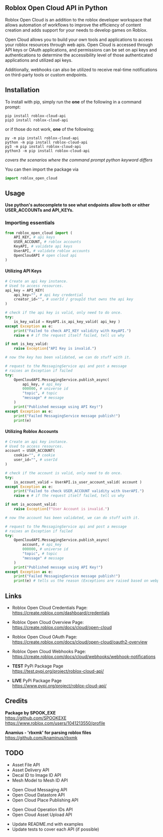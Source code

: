 
## Roblox Open Cloud API in Python

Roblox Open Cloud is an addition to the roblox developer workspace that allows automation of workflows to improve the efficiency of content creation and adds support for your needs to develop games on Roblox.

Open Cloud allows you to build your own tools and applications to access your roblox resources through web apis. Open Cloud is accessed through API keys or OAuth applications, and permissions can be set on api keys and authentications to determine the accessibility level of those authenticated applications and utilized api keys.

Additionally, webhooks can also be utilized to receive real-time notifications on third-party tools or custom endpoints.

## Installation

To install with pip, simply run the **one** of the following in a command prompt:

``pip install roblox-cloud-api``  
``pip3 install roblox-cloud-api``  

or if those do not work, **one** of the following;  

``py -m pip install roblox-cloud-api``  
``python -m pip install roblox-cloud-api``  
``py3 -m pip install roblox-cloud-api``  
``python3 -m pip install roblox-cloud-api``  

*covers the scenarios where the command prompt python keyword differs*

You can then import the package via
```py
import roblox_open_cloud
```

## Usage

**Use python's autocomplete to see what endpoints allow both or either USER_ACCOUNTs and API_KEYs.**

### Importing essentials
```py
from roblox_open_cloud import (
	API_KEY, # api keys
	USER_ACCOUNT, # roblox accounts
	KeyAPI, # validate api keys
	UserAPI, # validate roblox accounts
	OpenCloudAPI # open cloud api
)
```

#### Utilizing API Keys

```py
# Create an api key instance.
# Used to access resources.
api_key = API_KEY(
	api_key="", # api key credential
	creator_id="", # userId / groupId that owns the api key
)

# check if the api key is valid, only need to do once.
try:
	is_key_valid = KeyAPI.is_api_key_valid( api_key )
except Exception as e:
	print("Failed to check API_KEY validity with KeyAPI.")
	raise e # if the request itself failed, tell us why

if not is_key_valid:
	raise Exception("API Key is invalid.")

# now the key has been validated, we can do stuff with it.

# request to the MessagingService api and post a message
# raises an Exception if failed
try:
	OpenCloudAPI.MessagingService.publish_async(
		api_key, # api_key
		000000, # universe id
		"topic", # topic
		"message" # message
	)
	print("Published message using API Key!")
except Exception as e:
	print("Failed MessagingService message publish!")
	print(e)
```

#### Utilizing Roblox Accounts

```py
# Create an api key instance.
# Used to access resources.
account = USER_ACCOUNT(
	cookie="", # cookie
	user_id="", # userId
)

# check if the account is valid, only need to do once.
try:
	is_account_valid = UserAPI.is_user_account_valid( account )
except Exception as e:
	print("Failed to check USER_ACCOUNT validity with UserAPI.")
	raise e # if the request itself failed, tell us why

if not is_account_valid:
	raise Exception(f"User Account is invalid.")

# now the account has been validated, we can do stuff with it.

# request to the MessagingService api and post a message
# raises an Exception if failed
try:
	OpenCloudAPI.MessagingService.publish_async(
		account, # api_key
		000000, # universe id
		"topic", # topic
		"message" # message
	)
	print("Published message using API Key!")
except Exception as e:
	print("Failed MessagingService message publish!")
	print(e) # tells us the reason (Exceptions are raised based on webpoint responses.)
```

## Links

- Roblox Open Cloud Credentials Page:  
https://create.roblox.com/dashboard/credentials

- Roblox Open Cloud Overview Page:  
https://create.roblox.com/docs/cloud/open-cloud

- Roblox Open Cloud OAuth Page:  
https://create.roblox.com/docs/cloud/open-cloud/oauth2-overview

- Roblox Open Cloud Webhooks Page:  
https://create.roblox.com/docs/cloud/webhooks/webhook-notifications

- **TEST** PyPi Package Page  
https://test.pypi.org/project/roblox-cloud-api/

- **LIVE** PyPi Package Page  
https://www.pypi.org/project/roblox-cloud-api/

## Credits

**Package by SPOOK_EXE**  
https://github.com/SPOOKEXE  
https://www.roblox.com/users/1041213550/profile  

**Anamius - 'rbxmk' for parsing roblox files**  
https://github.com/Anaminus/rbxmk

## TODO
- Asset File API
- Asset Delivery API
- Decal ID to Image ID API
- Mesh Model to Mesh ID API
>
- Open Cloud Messaging API
- Open Cloud Datastore API
- Open Cloud Place Publishing API
>
- Open Cloud Operation IDs API
- Open Cloud Asset Upload API
>
- Update README.md with examples
- Update tests to cover each API (if possible)

